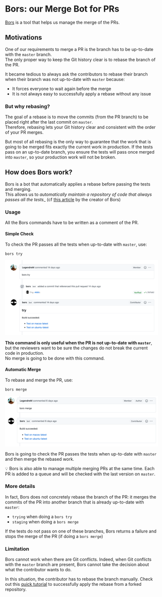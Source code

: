 # Bors: our Merge Bot for PRs

[Bors](https://github.com/bors-ng/bors-ng) is a tool that helps us manage the merge of the PRs.

## Motivations

One of our requirements to merge a PR is the branch has to be up-to-date with the `master` branch.<br>
The only proper way to keep the Git history clear is to rebase the branch of the PR.

It became tedious to always ask the contributors to rebase their branch when their branch was not up-to-date with `master` because:
- It forces everyone to wait again before the merge
- It is not always easy to successfully apply a rebase without any issue

### But why rebasing?

The goal of a rebase is to move the commits (from the PR branch) to be placed right after the last commit on `master`.<br>
Therefore, rebasing lets your Git history clear and consistent with the order of your PR merges.

But most of all rebasing is the only way to guarantee that the work that is going to be merged fits exactly the current work in production. If the tests pass on an up-to-date branch, you ensure the tests will pass once merged into `master`, so your production work will not be broken.

## How does Bors work?

Bors is a bot that automatically applies a rebase before passing the tests and merging.<br>
This allows us to _automatically maintain a repository of code that always passes all the tests__ (cf [this article](https://graydon2.dreamwidth.org/1597.html) by the creator of Bors)

### Usage

All the Bors commands have to be written as a comment of the PR.

#### Simple Check

To check the PR passes all the tests when up-to-date with `master`, use:

```
bors try
```

![bors try](../assets/screenshots/bors_try.png)

**This command is only useful when the PR is not up-to-date with `master`**, but the reviewers want to be sure the changes do not break the current code in production.<br>
No merge is going to be done with this command.

#### Automatic Merge

To rebase and merge the PR, use:

```
bors merge
```

![bors merge](../assets/screenshots/bors_merge.png)

Bors is going to check the PR passes the tests when up-to-date with `master` and then merge the rebased work.

💡 Bors is also able to manage multiple merging PRs at the same time. Each PR is added to a queue and will be checked with the last version on `master`.

### More details

In fact, Bors does not concretely rebase the branch of the PR: it merges the commits of the PR into another branch that is already up-to-date with `master`:

- `trying` when doing a `bors try`
- `staging` when doing a `bors merge`

If the tests do not pass on one of these branches, Bors returns a failure and stops the merge of the PR (if doing a `bors merge`)

### Limitation

Bors cannot work when there are Git conflicts. Indeed, when Git conflicts with the `master` branch are present, Bors cannot take the decision about what the contributor wants to do.

In this situation, the contributor has to rebase the branch manually. Check out this [quick tutorial](https://gist.github.com/curquiza/5f7ce615f85331f083cd467fc4e19398) to successfully apply the rebase from a forked repository.
